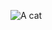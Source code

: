 ![A cat](https://github.com/SadDarkAngel/readme.md/blob/e0e49dcef04bd12b2edaa795650882bc2289f6fb/cat.png)